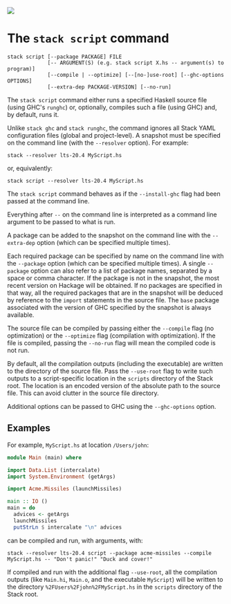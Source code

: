 <div class="hidden-warning"><a href="https://docs.haskellstack.org/"><img src="https://cdn.jsdelivr.net/gh/commercialhaskell/stack/doc/img/hidden-warning.svg"></a></div>

# The `stack script` command

~~~text
stack script [--package PACKAGE] FILE
             [-- ARGUMENT(S) (e.g. stack script X.hs -- argument(s) to program)]
             [--compile | --optimize] [--[no-]use-root] [--ghc-options OPTIONS]
             [--extra-dep PACKAGE-VERSION] [--no-run]
~~~

The `stack script` command either runs a specified Haskell source file (using
GHC's `runghc`) or, optionally, compiles such a file (using GHC) and, by
default, runs it.

Unlike `stack ghc` and `stack runghc`, the command ignores all Stack YAML
configuration files (global and project-level). A snapshot must be specified on
the command line (with the `--resolver` option). For example:

~~~text
stack --resolver lts-20.4 MyScript.hs
~~~

or, equivalently:

~~~text
stack script --resolver lts-20.4 MyScript.hs
~~~

The `stack script` command behaves as if the `--install-ghc` flag had been
passed at the command line.

Everything after `--` on the command line is interpreted as a command line
argument to be passed to what is run.

A package can be added to the snapshot on the command line with the
`--extra-dep` option (which can be specified multiple times).

Each required package can be specified by name on the command line with the
`--package` option (which can be specified multiple times). A single `--package`
option can also refer to a list of package names, separated by a space or comma
character. If the package is not in the snapshot, the most recent version on
Hackage will be obtained. If no packages are specified in that way, all the
required packages that are in the snapshot will be deduced by reference to the
`import` statements in the source file. The `base` package associated with the
version of GHC specified by the snapshot is always available.

The source file can be compiled by passing either the `--compile` flag (no
optimization) or the `--optimize` flag (compilation with optimization). If the
file is compiled, passing the `--no-run` flag will mean the compiled code is not
run.

By default, all the compilation outputs (including the executable) are written
to the directory of the source file. Pass the `--use-root` flag to write such
outputs to a script-specific location in the `scripts` directory of the Stack
root. The location is an encoded version of the absolute path to the source
file. This can avoid clutter in the source file directory.

Additional options can be passed to GHC using the `--ghc-options` option.

## Examples

For example, `MyScript.hs` at location `/Users/john`:

~~~haskell
module Main (main) where

import Data.List (intercalate)
import System.Environment (getArgs)

import Acme.Missiles (launchMissiles)

main :: IO ()
main = do
  advices <- getArgs
  launchMissiles
  putStrLn $ intercalate "\n" advices
~~~

can be compiled and run, with arguments, with:

~~~text
stack --resolver lts-20.4 script --package acme-missiles --compile MyScript.hs -- "Don't panic!" "Duck and cover!"
~~~

If compiled and run with the additional flag `--use-root`, all the compilation
outputs (like `Main.hi`, `Main.o`, and the executable `MyScript`) will be
written to the directory `%2FUsers%2Fjohn%2FMyScript.hs` in the `scripts`
directory of the Stack root.
